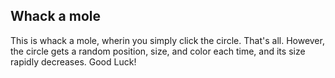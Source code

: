 ## Whack a mole
This is whack a mole, wherin you simply click the circle. That's all. However, the circle gets a random position, size, and color each time, and its size rapidly decreases. Good Luck!
